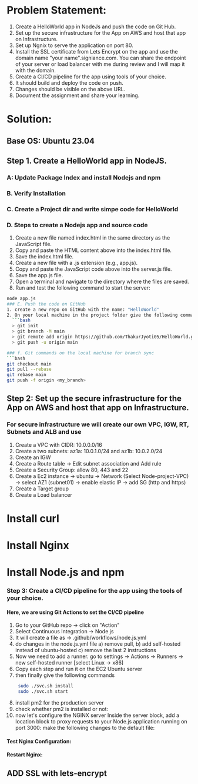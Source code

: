 # Problem Statement:
1. Create a HelloWorld app in NodeJs and push the code on Git Hub.
2. Set up the secure infrastructure for the App on AWS and host that app on Infrastructure.
3. Set up Ngnix to serve the application on port 80.
4. Install the SSL certificate from Lets Encrypt on the app and use the domain name "your name".signiance.com. You can share the endpoint of your server or load balancer with me during review and I will map it with the domain.
5. Create a CI/CD pipeline for the app using tools of your choice.
6. It should build and deploy the code on push.
7. Changes should be visible on the above URL.
8. Document the assignment and share your learning.

# Solution:
## Base OS: Ubuntu 23.04

## Step 1. Create a HelloWorld app in NodeJS.
### A: Update Package Index and install Nodejs and npm

### B. Verify Installation

### C. Create a Project dir and write simpe code for HelloWorld

### D. Steps to create a Nodejs app and source code
1. Create a new file named index.html in the same directory as the JavaScript file.
2. Copy and paste the HTML content above into the index.html file.
3. Save the index.html file.
4. Create a new file with a .js extension (e.g., app.js).
5. Copy and paste the JavaScript code above into the server.js file.
6. Save the app.js file.
7. Open a terminal and navigate to the directory where the files are saved.
8. Run and test the following command to start the server:
```bash
node app.js
### E. Push the code on GitHub
1. create a new repo on GitHub with the name: "HelloWorld"
2. On your local machine in the project folder give the following commands
  ```bash 
  > git init
  > git branch -M main
  > git remote add origin https://github.com/ThakurJyoti05/HelloWorld.git
  > git push -u origin main 

### f. Git commands on the local machine for branch sync
```bash
git checkout main
git pull --rebase
git rebase main
git push -f origin <my_branch>
```

## Step 2: Set up the secure infrastructure for the App on AWS and host that app on Infrastructure.
### For secure infrastructure we will create our own VPC, IGW, RT, Subnets and ALB and use 
1. Create a VPC with CIDR: 10.0.0.0/16
2. Create a two subnets: az1a: 10.0.1.0/24  and az1b: 10.0.2.0/24
3. Create an IGW
4. Create a Route table -> Edit subnet association and Add rule
5. Create a Security Group: allow 80, 443 and 22
6. Create a Ec2 instance -> ubuntu -> Network (Select Node-project-VPC) -> select AZ1 (subnet01) -> enable elastic IP -> add SG (http and https) 
7. Create a Target group
8. Create a Load balancer
# Install curl
# Install Nginx
# Install Node.js and npm
### Step 3: Create a CI/CD pipeline for the app using the tools of your choice. 
#### Here, we are using Git Actions to set the CI/CD pipeline
1. Go to your GitHub repo -> click on "Action"
2. Select Continuous Integration -> Node js
3. It will create a file as -> .github/workflows/node.js.yml
4. do changes in the node.js.yml file  a) remove pull, b) add self-hosted instead of ubuntu-hosted c) remove the last 2 instructions
5. Now we need to add a runner. go to settings -> Actions -> Runners -> new self-hosted runner [select Linux -> x86]
6. Copy each step and run it on the EC2 Ubuntu server
7. then finally give the following commands
   ```bash
    sudo ./svc.sh install
    sudo ./svc.sh start
  8. install pm2 for the production server
  9. check whether pm2 is installed or not:
  10. now let's configure the NGINX server
  Inside the server block, add a location block to proxy requests to your Node.js application running on port 3000:
  make the following changes to the default file:

#### Test Nginx Configuration:
#### Restart Nginx:
## ADD SSL with lets-encrypt

